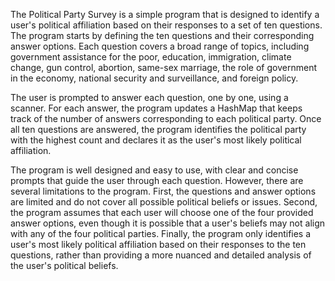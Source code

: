 The Political Party Survey is a simple program that is designed to identify a user's political affiliation based on their responses to a set of ten questions. The program starts by defining the ten questions and their corresponding answer options. Each question covers a broad range of topics, including government assistance for the poor, education, immigration, climate change, gun control, abortion, same-sex marriage, the role of government in the economy, national security and surveillance, and foreign policy.

The user is prompted to answer each question, one by one, using a scanner. For each answer, the program updates a HashMap that keeps track of the number of answers corresponding to each political party. Once all ten questions are answered, the program identifies the political party with the highest count and declares it as the user's most likely political affiliation.

The program is well designed and easy to use, with clear and concise prompts that guide the user through each question. However, there are several limitations to the program. First, the questions and answer options are limited and do not cover all possible political beliefs or issues. Second, the program assumes that each user will choose one of the four provided answer options, even though it is possible that a user's beliefs may not align with any of the four political parties. Finally, the program only identifies a user's most likely political affiliation based on their responses to the ten questions, rather than providing a more nuanced and detailed analysis of the user's political beliefs.
